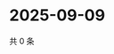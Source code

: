 # 2025-09-09

共 0 条

<!-- BEGIN ZHIHUQUESTIONS -->
<!-- 最后更新时间 Tue Sep 09 2025 18:12:38 GMT+0800 (China Standard Time) -->

<!-- END ZHIHUQUESTIONS -->
